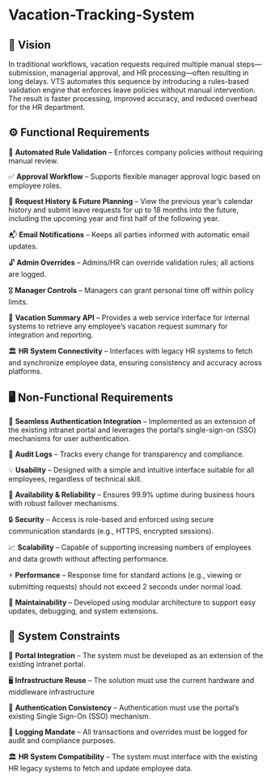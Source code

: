 # Vacation-Tracking-System

## 🧭 Vision 

In traditional workflows, vacation requests required multiple manual steps—submission, managerial approval, and HR processing—often resulting in long delays. VTS automates this sequence by introducing a rules-based validation engine that enforces leave policies without manual intervention. The result is faster processing, improved accuracy, and reduced overhead for the HR department.

## ⚙️ Functional Requirements

🔄 **Automated Rule Validation** – Enforces company policies without requiring manual review.

✅ **Approval Workflow** – Supports flexible manager approval logic based on employee roles.

📆 **Request History & Future Planning** – View the previous year’s calendar history and submit leave requests for up to 18 months into the future, including the upcoming year and first half of the following year.

📬 **Email Notifications** – Keeps all parties informed with automatic email updates.

🔓 **Admin Overrides** – Admins/HR can override validation rules; all actions are logged.

🎖  **Manager Controls** – Managers can grant personal time off within policy limits.

🧪 **Vacation Summary API** – Provides a web service interface for internal systems to retrieve any employee’s vacation request summary for integration and reporting.

🏛  **HR System Connectivity** – Interfaces with legacy HR systems to fetch and synchronize employee data, ensuring consistency and accuracy across platforms.

## 🖥 Non-Functional Requirements

🧩 **Seamless Authentication Integration**  – Implemented as an extension of the existing intranet portal and leverages the portal’s single-sign-on (SSO) mechanisms for user authentication.

📝 **Audit Logs** – Tracks every change for transparency and compliance.

💡 **Usability** – Designed with a simple and intuitive interface suitable for all employees, regardless of technical skill.

🔁 **Availability & Reliability** – Ensures 99.9% uptime during business hours with robust failover mechanisms.

🔒 **Security** – Access is role-based and enforced using secure communication standards (e.g., HTTPS, encrypted sessions).

📈 **Scalability** – Capable of supporting increasing numbers of employees and data growth without affecting performance.

⚡ **Performance** – Response time for standard actions (e.g., viewing or submitting requests) should not exceed 2 seconds under normal load.

🧠 **Maintainability** – Developed using modular architecture to support easy updates, debugging, and system extensions.

## 🚧 System Constraints

🧩 **Portal Integration** – The system must be developed as an extension of the existing intranet portal. 

🖥 **Infrastructure Reuse** – The solution must use the current hardware and middleware infrastructure

🔐 **Authentication Consistency** – Authentication must use the portal’s existing Single Sign-On (SSO) mechanism.

🧾 **Logging Mandate** – All transactions and overrides must be logged for audit and compliance purposes.

 🏛 **HR System Compatibility** – The system must interface with the existing HR legacy systems to fetch and update employee data.



  


